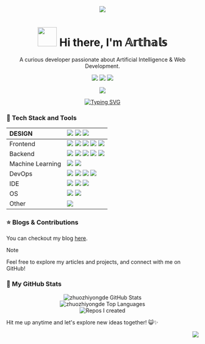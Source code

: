 <div align="center">

![][banner]

<h1 align="center"><img src="https://media.giphy.com/media/VgCDAzcKvsR6OM0uWg/giphy.gif" width="50px" style="max-width: 100%;"> Hi there, I'm 𝔸𝕣𝕥𝕙𝕒𝕝𝕤</h1>

A curious developer passionate about Artificial Intelligence & Web Development.

[![][social-github-stats-shield]][social-github-stats-link]
[![][social-bilibili-shield]][social-bilibili-link]
[![][social-wechat-shield]][social-wechat-link]

![][split]

</div>

<div align="center">
  <a href="https://git.io/typing-svg"><img src="https://readme-typing-svg.demolab.com?font=Fira+Code&weight=500&size=24&pause=1000&color=06B6D4&center=true&vCenter=true&width=500&lines=%E2%9C%A8+%E5%BF%97%E4%B9%8B%E6%89%80%E8%B6%8B%EF%BC%8C%E6%97%A0%E8%BF%9C%E5%BC%97%E5%B1%8A;%F0%9F%8C%9F+%E2%84%82%F0%9D%95%99%F0%9D%95%92%F0%9D%95%A4%F0%9D%95%9A%F0%9D%95%9F%F0%9D%95%98+%F0%9D%95%92+%F0%9D%95%9D%F0%9D%95%9A%F0%9D%95%98%F0%9D%95%99%F0%9D%95%A5+%F0%9D%95%93%F0%9D%95%96%F0%9D%95%AA%F0%9D%95%A0%F0%9D%95%9F%F0%9D%95%95+%F0%9D%95%A3%F0%9D%95%96%F0%9D%95%56%F0%9D%95%94%F0%9D%95%99" alt="Typing SVG" /></a>
</div>

### 💫 Tech Stack and Tools

| DESIGN           | ![][design-figma] ![][design-ps] ![][design-ai]                                                                |
| :--------------- | :------------------------------------------------------------------------------------------------------------- |
| Frontend         | ![][frontend-vue] ![][frontend-react] ![][frontend-js] ![][frontend-css]  ![][frontend-ts] |
| Backend          | ![][backend-python] ![][backend-nodejs] ![][backend-cpp] ![][backend-c] ![][backend-mysql]     |
| Machine Learning | ![][ml-pytorch] ![][ml-r]                                                                                      |
| DevOps           | ![][ops-docker] ![][ops-nginx] ![][ops-vercel] ![][ops-github-action]                                                                            |
| IDE              | ![][ide-cursor] ![][ide-vscode] ![][ide-vim]                                                                    |
| OS               | ![][os-macos] ![][os-linux]                                                                           |
| Other            | ![][other-markdown]                                                                                            |

### ⭐️ Blogs & Contributions

You can checkout my blog [here](https://arthals.ink).

> [!NOTE]
> Feel free to explore my articles and projects, and connect with me on GitHub!

### 👀 My GitHub Stats

<div align="center">
  <img src="https://github-readme-stats.vercel.app/api?username=zhuozhiyongde&show_icons=true&theme=radical&title_color=FFE652&text_color=71DFE7&hide_border=1&border_radius=10" alt="zhuozhiyongde GitHub Stats"><br/>
  <img src="https://github-readme-stats.vercel.app/api/top-langs/?username=zhuozhiyongde&layout=compact&hide=html&title_color=FFE652&theme=radical&text_color=71DFE7&hide_border=1&border_radius=10" alt="zhuozhiyongde Top Languages">
</div>

<div align="center">
  <img src="https://github-contrib-stats.vercel.app/zhuozhiyongde/created.svg" alt="Repos I created">
</div>

Hit me up anytime and let's explore new ideas together! 😺✨

<div align="right">

![][signature]

</div>

<!-- SHIELD GROUP -->

[banner]: ./README.assets/banner.webp
[signature]: ./README.assets/signature.svg
[backend-c]: https://img.shields.io/badge/-C-000?style=flat-square&logoColor=white&logo=c
[backend-cpp]: https://img.shields.io/badge/-C%2B%2B-000?style=flat-square&logoColor=white&logo=cplusplus
[backend-mysql]: https://img.shields.io/badge/-MySQL-000?style=flat-square&logoColor=white&logo=mysql
[backend-nodejs]: https://img.shields.io/badge/-Node.js-000?style=flat-square&logoColor=white&logo=nodedotjs
[backend-python]: https://img.shields.io/badge/-Python-000?style=flat-square&logoColor=white&logo=python
[design-ai]: https://img.shields.io/badge/-Illustrator-000?style=flat-square&logoColor=white&logo=adobeillustrator
[design-figma]: https://img.shields.io/badge/-Figma-000?style=flat-square&logoColor=white&logo=figma
[design-ps]: https://img.shields.io/badge/-Photoshop-000?style=flat-square&logoColor=white&logo=adobephotoshop
[frontend-css]: https://img.shields.io/badge/-CSS3-000?style=flat-square&logoColor=white&logo=css
[frontend-js]: https://img.shields.io/badge/-JavaScript-000?style=flat-square&logoColor=white&logo=javascript
[frontend-react]: https://img.shields.io/badge/-React-000?style=flat-square&logoColor=white&logo=react
[frontend-ts]: https://img.shields.io/badge/-TypeScript-000?style=flat-square&logoColor=white&logo=typescript
[frontend-vue]: https://img.shields.io/badge/-Vue.js-000?style=flat-square&logoColor=white&logo=vuedotjs
[ide-cursor]: https://img.shields.io/badge/-Cursor-000?style=flat-square&logoColor=white&logo=cursor
[ide-vim]: https://img.shields.io/badge/-Vim-000?style=flat-square&logoColor=white&logo=vim
[ide-vscode]: https://img.shields.io/badge/-VS_Code-000?style=flat-square&logoColor=white&logo=visualstudiocode
[ml-pytorch]: https://img.shields.io/badge/-PyTorch-000?style=flat-square&logoColor=white&logo=pytorch
[ml-r]: https://img.shields.io/badge/-R-000?style=flat-square&logoColor=white&logo=r
[ops-docker]: https://img.shields.io/badge/-Docker-000?style=flat-square&logoColor=white&logo=docker
[ops-nginx]: https://img.shields.io/badge/-Nginx-000?style=flat-square&logoColor=white&logo=nginx
[ops-vercel]: https://img.shields.io/badge/-Vercel-000?style=flat-square&logoColor=white&logo=vercel
[ops-github-action]: https://img.shields.io/badge/-GitHub_Actions-000?style=flat-square&logoColor=white&logo=githubactions
[os-macos]: https://img.shields.io/badge/-macOS-000?style=flat-square&logoColor=white&logo=apple
[os-linux]: https://img.shields.io/badge/-Linux-000?style=flat-square&logoColor=white&logo=linux
[other-markdown]: https://img.shields.io/badge/-Markdown-000?style=flat-square&logoColor=white&logo=markdown
[social-bilibili-link]: https://space.bilibili.com/203396427
[social-bilibili-shield]: https://img.shields.io/badge/-Bilibili-black?labelColor=black&logo=bilibili&logoColor=white&style=flat-square
[social-github-stats-link]: https://github.com/zhuozhiyongde
[social-github-stats-shield]: https://img.shields.io/badge/-GitHub_Stats-black?labelColor=black&logo=github&logoColor=white&style=flat-square
[social-wechat-link]: #
[social-wechat-shield]: https://img.shields.io/badge/-zhuozhiyongde-black?labelColor=black&logo=wechat&logoColor=white&style=flat-square
[split]: https://raw.githubusercontent.com/andreasbm/readme/master/assets/lines/rainbow.png
